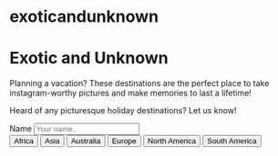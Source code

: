 # exoticandunknown
<!DOCTYPE html>

<html>
<head>

<title>Exotic-and-Unknown</title>

<link rel="stylesheet" href="file.css">
<link href="myscript.js">
<script src=https://code.jquery.com/jquery-3.1.1.min.js></script> 
</head>

<body>

<h1>Exotic and Unknown</h1>

<p> Planning a vacation? These destinations are the perfect place to take instagram-worthy pictures and make memories to last a lifetime!
</p>

<p>Heard of any picturesque holiday destinations? Let us know!</p>
<div>
	<label for="name">Name</label>
	<input type="text" id="name" name="name" placeholder="Your name..">

</div>
<div class="tab">
	<button class="tablinks" onclick="openContinent(event, 'Africa')">Africa</button>
	<button class="tablinks" onclick="openContinent(event, 'Asia')">Asia</button>
	<button class="tablinks" onclick="openContinent(event, 'Australia')">Australia</button>
	<button class="tablinks" onclick="openContinent(event, 'Europe')">Europe</button>
	<button class ="tablinks" onclick="openContinent(event, 'North America')">North America</button>
	<button class="tablinks" onclick="openContinent(event, 'South America')">South America</button>
</div>

<div id="Africa" class="tabcontent">
<h2>



</body>
</html>
